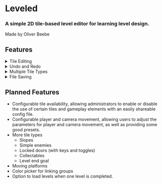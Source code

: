 # Leveled
### A simple 2D tile-based level editor for learning level design.
Made by Oliver Beebe

## Features
<details>
  <summary>Tile Editing</summary>
  
  - Brush
  - Eraser
  - Rectangle brush
  - Tile picker
  - Tile selection and movement
  - Camera mover
  - Center camera on level
  - Linking groups for linking doors, keys, etc.
  - Select primary and secondary tile while drawing for left/right click
</details>

<details>
  <summary>Undo and Redo</summary>

  - Revert changes
  - Revert reversions
  - View the active level changelog
</details>

<details>
  <summary>Multiple Tile Types</summary>

  - Ground (grassy dirt, stone, etc.)
  - Hazard (Water)
  - Player
  - Checkpoints
  - Linkable teleporters
  - Bounce pad
</details>

<details>
  <summary>File Saving</summary>

  - Choose a folder to read/write levels from
  - Levels are saved to JSON
  - Easily swap between levels
  - Easily create new levels
  - Autosave options (periodic, every change, or off)
  - Confirmation for save when closing level
</details>

## Planned Features

- Configurable tile availability, allowing administrators to enable or disable the use of certain tiles and gameplay elements with an easily shareable config file.
- Configurable player and camera movement, allowing users to adjust the parameters for player and camera movement, as well as providing some good presets.
- More tile types
  - Slopes
  - Simple enemies
  - Locked doors (with keys and toggles)
  - Collectables
  - Level end goal
- Moving platforms
- Color picker for linking groups
- Option to load levels when one level is completed.
